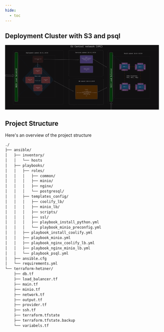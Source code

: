 ```yaml
---
hide:
  - toc
---
```

##  Deployment Cluster with S3 and psql

![infra](./public/01_infra-diagram.png)



## Project Structure

Here's an overview of the project structure 

```bash
./
├── ansible/
│   ├── inventory/
│   │   └── hosts
│   ├── playbooks/
│   │   ├── roles/
│   │   │   ├── common/
│   │   │   ├── minio/
│   │   │   ├── nginx/
│   │   │   └── postgresql/
│   │   ├── templates_config/
│   │   │   ├── coolify_lb/
│   │   │   ├── minio_lb/
│   │   │   ├── scripts/
│   │   │   ├── ssl/
│   │   │   ├── playbook_install_python.yml
│   │   │   └── playbook_minio_preconfig.yml
│   │   ├── playbook_install_coolify.yml
│   │   ├── playbook_minio.yml
│   │   ├── playbook_nginx_coolify_lb.yml
│   │   ├── playbook_nginx_minio_lb.yml
│   │   └── playbook_psql.yml
│   ├── ansible.cfg
│   └── requirements.yml
└── terraform-hetzner/
    ├── db.tf
    ├── load_balancer.tf
    ├── main.tf
    ├── minio.tf
    ├── network.tf
    ├── output.tf
    ├── provider.tf
    ├── ssh.tf
    ├── terraform.tfstate
    ├── terraform.tfstate.backup
    └── variabels.tf
```
